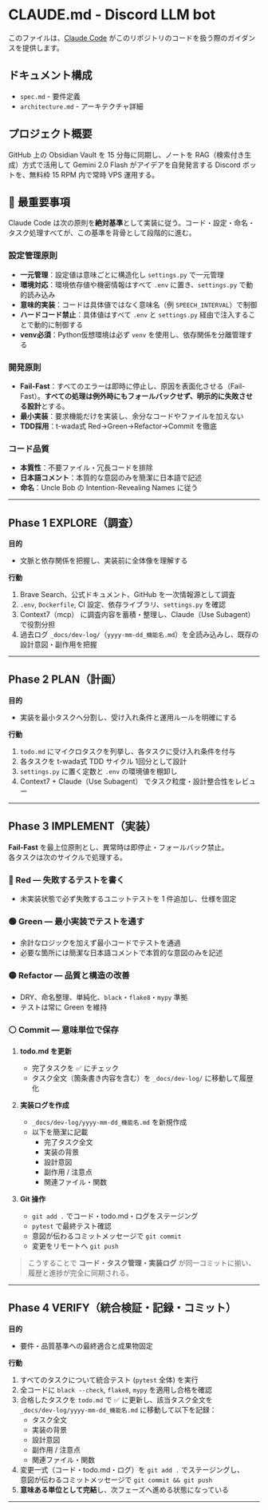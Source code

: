 # CLAUDE.md - Discord LLM bot

このファイルは、[Claude Code](https://www.anthropic.com/claude-code) がこのリポジトリのコードを扱う際のガイダンスを提供します。

## ドキュメント構成

- `spec.md` - 要件定義
- `architecture.md` - アーキテクチャ詳細

## プロジェクト概要

GitHub 上の Obsidian Vault を 15 分毎に同期し、ノートを RAG（検索付き生成）方式で活用して Gemini 2.0 Flash がアイデアを自発発言する Discord ボットを、無料枠 15 RPM 内で常時 VPS 運用する。

## 🚨 **最重要事項**

Claude Code は次の原則を**絶対基準**として実装に従う。コード・設定・命名・タスク処理すべてが、この基準を背骨として段階的に進む。

### 設定管理原則
- **一元管理**：設定値は意味ごとに構造化し `settings.py` で一元管理  
- **環境対応**：環境依存値や機密情報はすべて `.env` に置き、`settings.py` で動的読み込み  
- **意味的実装**：コードは具体値ではなく意味名（例 `SPEECH_INTERVAL`）で制御  
- **ハードコード禁止**：具体値はすべて `.env` と `settings.py` 経由で注入することで動的に制御する
- **venv必須**：Python仮想環境は必ず `venv` を使用し、依存関係を分離管理する

### 開発原則
- **Fail-Fast**：すべてのエラーは即時に停止し、原因を表面化させる（Fail-Fast）。**すべての処理は例外時にもフォールバックせず、明示的に失敗させる設計**とする。  
- **最小実装**：要求機能だけを実装し、余分なコードやファイルを加えない  
- **TDD採用**：t-wada式 Red→Green→Refactor→Commit を徹底  

### コード品質
- **本質性**：不要ファイル・冗長コードを排除  
- **日本語コメント**：本質的な意図のみを簡潔に日本語で記述  
- **命名**：Uncle Bob の Intention-Revealing Names に従う  

---

## Phase 1 EXPLORE（調査）

**目的**  
- 文脈と依存関係を把握し、実装前に全体像を理解する

**行動**  
1. Brave Search、公式ドキュメント、GitHub を一次情報源として調査  
2. `.env`, `Dockerfile`, CI 設定、依存ライブラリ、`settings.py` を確認  
3. Context7（mcp） に調査内容を蓄積・整理し、Claude（Use Subagent）で役割分担  
4. 過去ログ `_docs/dev-log/`（`yyyy-mm-dd_機能名.md`）を全読み込みし、既存の設計意図・副作用を把握

---

## Phase 2 PLAN（計画）

**目的**  
- 実装を最小タスクへ分割し、受け入れ条件と運用ルールを明確にする

**行動**  
1. `todo.md` にマイクロタスクを列挙し、各タスクに受け入れ条件を付与  
2. 各タスクを t-wada式 TDD サイクル 1回分として設計  
3. `settings.py` に置く定数と `.env` の環境値を棚卸し  
4. Context7 + Claude（Use Subagent） でタスク粒度・設計整合性をレビュー

---

## Phase 3 IMPLEMENT（実装）

**Fail-Fast** を最上位原則とし、異常時は即停止・フォールバック禁止。  
各タスクは次のサイクルで処理する。

### 🔴 Red — 失敗するテストを書く  
- 未実装状態で必ず失敗するユニットテストを 1 件追加し、仕様を固定

### 🟢 Green — 最小実装でテストを通す  
- 余計なロジックを加えず最小コードでテストを通過  
- 必要な箇所には簡潔な日本語コメントで本質的な意図のみを記述

### 🟡 Refactor — 品質と構造の改善  
- DRY、命名整理、単純化、`black`・`flake8`・`mypy` 準拠  
- テストは常に Green を維持

### ⚪ Commit — 意味単位で保存

1. **todo.md を更新**  
   - 完了タスクを ✅ にチェック  
   - タスク全文（箇条書き内容を含む）を `_docs/dev-log/` に移動して履歴化

2. **実装ログを作成**  
   - `_docs/dev-log/yyyy-mm-dd_機能名.md` を新規作成  
   - 以下を簡潔に記載  
     - 完了タスク全文  
     - 実装の背景  
     - 設計意図  
     - 副作用 / 注意点  
     - 関連ファイル・関数

3. **Git 操作**  
   - `git add .` でコード・todo.md・ログをステージング  
   - `pytest` で最終テスト確認  
   - 意図が伝わるコミットメッセージで `git commit`  
   - 変更をリモートへ `git push`

> こうすることで **コード・タスク管理・実装ログ** が同一コミットに揃い、  
> 履歴と進捗が完全に同期される。

---

## Phase 4 VERIFY（統合検証・記録・コミット）

**目的**  
- 要件・品質基準への最終適合と成果物固定

**行動**  
1. すべてのタスクについて統合テスト (`pytest` 全体) を実行  
2. 全コードに `black --check`, `flake8`, `mypy` を適用し合格を確認  
3. 合格したタスクを `todo.md` で ✅ に更新し、該当タスク全文を  
   `_docs/dev-log/yyyy-mm-dd_機能名.md` に移動して以下を記録：  
   - タスク全文  
   - 実装の背景  
   - 設計意図  
   - 副作用 / 注意点  
   - 関連ファイル・関数  
4. 変更一式（コード・todo.md・ログ）を `git add .` でステージングし、  
   意図が伝わるコミットメッセージで `git commit && git push`  
5. **意味ある単位として完結**し、次フェーズへ進める状態になっている

---
